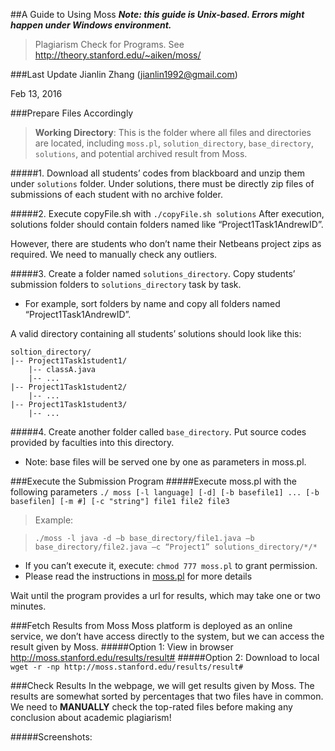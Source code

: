 ##A Guide to Using Moss
**_Note: this guide is Unix-based. Errors might happen under Windows environment._**
>Plagiarism Check for Programs. See http://theory.stanford.edu/~aiken/moss/

###Last Update
Jianlin Zhang (jianlin1992@gmail.com)

Feb 13, 2016

###Prepare Files Accordingly

>**Working Directory**:
This is the folder where all files and directories are located, including `moss.pl`, `solution_directory`, `base_directory`, `solutions`, and potential archived result from Moss.

#####1. Download all students’ codes from blackboard and unzip them under `solutions` folder.
Under solutions, there must be directly zip files of submissions of each student with no archive folder.

#####2. Execute copyFile.sh with `./copyFile.sh solutions`
After execution, solutions folder should contain folders named like “Project1Task1AndrewID”. 

However, there are students who don’t name their Netbeans project zips as required. We need to manually check any outliers.

#####3. Create a folder named `solutions_directory`.
Copy students’ submission folders to `solutions_directory` task by task. 
- For example, sort folders by name and copy all folders named “Project1Task1AndrewID”.

A valid directory containing all students’ solutions should look like this:
```
soltion_directory/
|-- Project1Task1student1/
    |-- classA.java
    |-- ...
|-- Project1Task1student2/
    |-- ...
|-- Project1Task1student3/
    |-- ...
```
#####4. Create another folder called `base_directory`.
Put source codes provided by faculties into this directory.
- Note: base files will be served one by one as parameters in moss.pl.

###Execute the Submission Program
#####Execute moss.pl with the following parameters
`./ moss [-l language] [-d] [-b basefile1] ... [-b basefilen] [-m #] [-c "string"] file1 file2 file3`

>Example:

>`./moss -l java -d –b base_directory/file1.java –b base_directory/file2.java –c “Project1” solutions_directory/*/*`

- If you can’t execute it, execute: `chmod 777 moss.pl` to grant permission. 
- Please read the instructions in [moss.pl](Read_to_use/moss.pl) for more details

Wait until the program provides a url for results, which may take one or two minutes.

###Fetch Results from Moss
Moss platform is deployed as an online service, we don’t have access directly to the system, but we can access the result given by Moss.
#####Option 1: View in browser
http://moss.stanford.edu/results/result#
#####Option 2: Download to local
`wget -r -np http://moss.stanford.edu/results/result#`

###Check Results
In the webpage, we will get results given by Moss. The results are somewhat sorted by percentages that two files have in common. We need to **MANUALLY** check the top-rated files before making any conclusion about academic plagiarism!

#####Screenshots:








